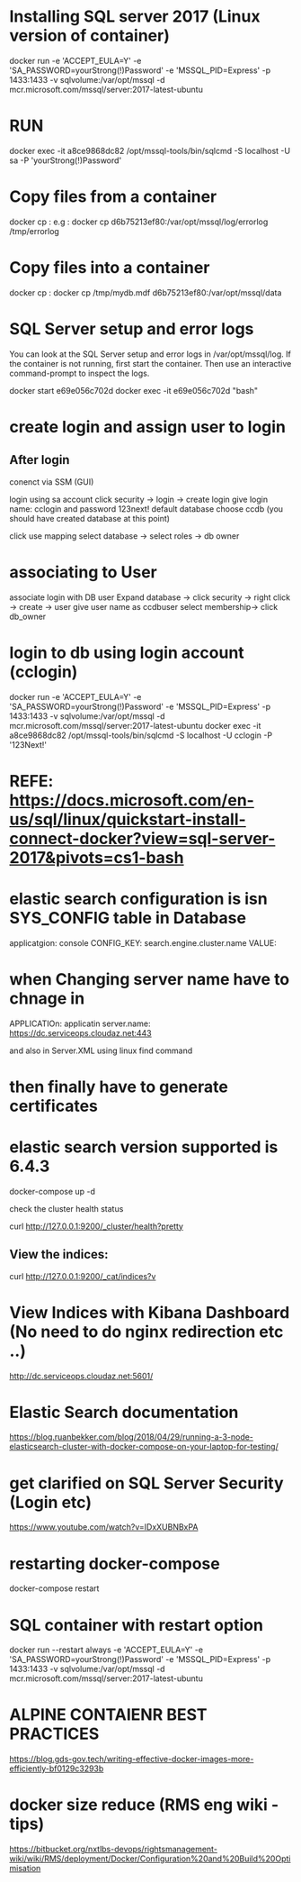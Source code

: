  # Installing SQL server 2017 (Linux version of container) 
 docker run -e 'ACCEPT_EULA=Y' -e 'SA_PASSWORD=yourStrong(!)Password' -e 'MSSQL_PID=Express' -p 1433:1433 -v sqlvolume:/var/opt/mssql -d mcr.microsoft.com/mssql/server:2017-latest-ubuntu

 # RUN  
 docker exec -it a8ce9868dc82 /opt/mssql-tools/bin/sqlcmd -S localhost -U sa -P 'yourStrong(!)Password'

 # Copy files from a container
 docker cp <Container ID>:<Container path> <host path>
 e.g : docker cp d6b75213ef80:/var/opt/mssql/log/errorlog /tmp/errorlog

 # Copy files into a container
 docker cp <Host path> <Container ID>:<Container path>
 docker cp /tmp/mydb.mdf d6b75213ef80:/var/opt/mssql/data

 # SQL Server setup and error logs
 You can look at the SQL Server setup and error logs in /var/opt/mssql/log. If the container is not running, first start the container. Then use an interactive command-prompt to inspect the logs.

docker start e69e056c702d
docker exec -it e69e056c702d "bash"


# create login and assign user to login
## After login
conenct via SSM (GUI)

login using sa account
click security -> login -> create login
give login name: cclogin and password 123next!
default database choose ccdb (you should have created database at this point)

click use mapping
select database -> select roles -> db owner

# associating to User
associate login with DB user
Expand database -> click security -> right click -> create -> user
give user name as ccdbuser
select membership-> click db_owner

# login to db using login account (cclogin)
docker run -e 'ACCEPT_EULA=Y' -e 'SA_PASSWORD=yourStrong(!)Password' -e 'MSSQL_PID=Express' -p 1433:1433 -v sqlvolume:/var/opt/mssql -d mcr.microsoft.com/mssql/server:2017-latest-ubuntu
docker exec -it a8ce9868dc82 /opt/mssql-tools/bin/sqlcmd -S localhost -U cclogin -P '123Next!'

# REFE: https://docs.microsoft.com/en-us/sql/linux/quickstart-install-connect-docker?view=sql-server-2017&pivots=cs1-bash


# elastic search configuration is isn SYS_CONFIG table in Database
applicatgion: console
CONFIG_KEY: search.engine.cluster.name
VALUE: 

# when Changing server name have to chnage in 
APPLICATIOn: applicatin
server.name: https://dc.serviceops.cloudaz.net:443

and also in Server.XML  using linux find command

# then finally have to generate certificates

# elastic search version supported is 6.4.3

docker-compose up -d

check the cluster health status


curl http://127.0.0.1:9200/_cluster/health?pretty

## View the indices:
curl http://127.0.0.1:9200/_cat/indices?v

# View Indices with Kibana Dashboard (No need to do nginx redirection etc ..)
http://dc.serviceops.cloudaz.net:5601/


# Elastic Search documentation
https://blog.ruanbekker.com/blog/2018/04/29/running-a-3-node-elasticsearch-cluster-with-docker-compose-on-your-laptop-for-testing/

# get clarified on SQL Server Security (Login etc)
https://www.youtube.com/watch?v=IDxXUBNBxPA

# restarting docker-compose
docker-compose restart 

# SQL container with restart option
docker run --restart always -e 'ACCEPT_EULA=Y' -e 'SA_PASSWORD=yourStrong(!)Password' -e 'MSSQL_PID=Express' -p 1433:1433 -v sqlvolume:/var/opt/mssql -d mcr.microsoft.com/mssql/server:2017-latest-ubuntu


# ALPINE CONTAIENR BEST PRACTICES

https://blog.gds-gov.tech/writing-effective-docker-images-more-efficiently-bf0129c3293b


# docker size reduce (RMS eng wiki - tips)
https://bitbucket.org/nxtlbs-devops/rightsmanagement-wiki/wiki/RMS/deployment/Docker/Configuration%20and%20Build%20Optimisation